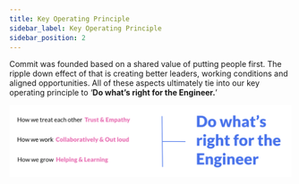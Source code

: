 ```yaml
---
title: Key Operating Principle
sidebar_label: Key Operating Principle
sidebar_position: 2
---
```


Commit was founded based on a shared value of putting people first. The ripple down effect of that is creating better leaders, working conditions and aligned opportunities. All of these aspects ultimately tie into our key operating principle to ‘**Do what’s right for the Engineer.**’


![Key Operating Principle](./keyoperatingprinciple-image.png)
